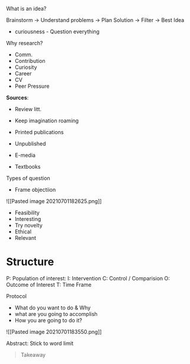 What is an idea?

Brainstorm -> Understand problems -> Plan Solution -> Filter -> Best Idea

- curiousness - Question everything

Why research?
- Comm. 
- Contribution
- Curiosity
- Career
- CV
- Peer Pressure


**Sources**:
- Review litt.
- Keep imagination roaming

- Printed publications
- Unpublished
- E-media
- Textbooks

Types of question
- Frame objectiion 


![[Pasted image 20210701182625.png]]

- Feasibility
- Interesting
- Try novelty
- Ethical
- Relevant
# Structure
P: Population of interest:
I: Intervention
C: Control / Comparision
O: Outcome of Interest
T: Time Frame


Protocol
- What do you want to do & Why
- what are you going to accomplish
- How you are going to do it?

![[Pasted image 20210701183550.png]]

Abstract:
Stick to word limit



> Takeaway
> 